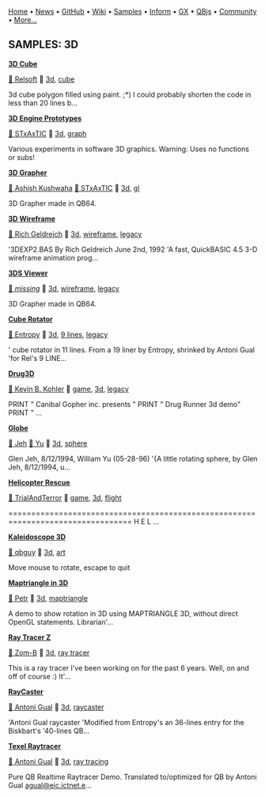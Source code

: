 [Home](https://qb64.com) • [News](../news.md) • [GitHub](https://github.com/QB64Official/qb64) • [Wiki](https://github.com/QB64Official/qb64/wiki) • [Samples](../samples.md) • [Inform](../inform.md) • [GX](../gx.md) • [QBjs](../qbjs.md) • [Community](../community.md) • [More...](../more.md)

## SAMPLES: 3D

**[3D Cube](3d-cube/index.md)**

[🐝 Relsoft](relsoft.md) 🔗 [3d](3d.md), [cube](cube.md)

3d cube polygon filled using paint. ;*) I could probably shorten the code in less than 20 lines b...

**[3D Engine Prototypes](3d-engine-prototypes/index.md)**

[🐝 STxAxTIC](stxaxtic.md) 🔗 [3d](3d.md), [graph](graph.md)

Various experiments in software 3D graphics. Warning: Uses no functions or subs!

**[3D Grapher](3d-grapher/index.md)**

[🐝 Ashish Kushwaha](ashish-kushwaha.md) [🐝 STxAxTIC](stxaxtic.md) 🔗 [3d](3d.md), [gl](gl.md)

3D Grapher made in QB64.

**[3D Wireframe](3d-wireframe/index.md)**

[🐝 Rich Geldreich](rich-geldreich.md) 🔗 [3d](3d.md), [wireframe](wireframe.md), [legacy](legacy.md)

'3DEXP2.BAS By Rich Geldreich June 2nd, 1992 'A fast, QuickBASIC 4.5 3-D wireframe animation prog...

**[3DS Viewer](3ds-viewer/index.md)**

[🐝 *missing*](author-missing.md) 🔗 [3d](3d.md), [wireframe](wireframe.md), [legacy](legacy.md)

3D Grapher made in QB64.

**[Cube Rotator](cube-rotator/index.md)**

[🐝 Entropy](entropy.md) 🔗 [3d](3d.md), [9 lines](9-lines.md), [legacy](legacy.md)

' cube rotator in 11 lines. From a 19 liner by Entropy, shrinked by Antoni Gual 'for Rel's 9 LINE...

**[Drug3D](drug3d/index.md)**

[🐝 Kevin B. Kohler](kevin-b.-kohler.md) 🔗 [game](game.md), [3d](3d.md), [legacy](legacy.md)

PRINT "      Canibal Gopher inc. presents " PRINT "          Drug Runner 3d demo" PRINT "        ...

**[Globe](globe/index.md)**

[🐝 Jeh](jeh.md) [🐝 Yu](yu.md) 🔗 [3d](3d.md), [sphere](sphere.md)

Glen Jeh, 8/12/1994, William Yu (05-28-96)  '{A little rotating sphere, by Glen Jeh, 8/12/1994, u...

**[Helicopter Rescue](helicopter-rescue/index.md)**

[🐝 TrialAndTerror](trialandterror.md) 🔗 [game](game.md), [3d](3d.md), [flight](flight.md)

================================================================================= 		       H E L ...

**[Kaleidoscope 3D](kaleidoscope-3d/index.md)**

[🐝 qbguy](qbguy.md) 🔗 [3d](3d.md), [art](art.md)

Move mouse to rotate, escape to quit

**[Maptriangle in 3D](maptriangle-in-3d/index.md)**

[🐝 Petr](petr.md) 🔗 [3d](3d.md), [maptriangle](maptriangle.md)

A demo to show rotation in 3D using MAPTRIANGLE 3D, without direct OpenGL statements.  Librarian'...

**[Ray Tracer Z](ray-tracer-z/index.md)**

[🐝 Zom-B](zom-b.md) 🔗 [3d](3d.md), [ray tracer](ray-tracer.md)

This is a ray tracer I've been working on for the past 6 years. Well, on and off of course :) It'...

**[RayCaster](raycaster/index.md)**

[🐝 Antoni Gual](antoni-gual.md) 🔗 [3d](3d.md), [raycaster](raycaster.md)

'Antoni Gual raycaster 'Modified from Entropy's an 36-lines entry for the Biskbart's '40-lines QB...

**[Texel Raytracer](texel-raytracer/index.md)**

[🐝 Antoni Gual](antoni-gual.md) 🔗 [3d](3d.md), [ray tracing](ray-tracing.md)

Pure QB Realtime Raytracer Demo. Translated to/optimized for QB by Antoni Gual agual@eic.ictnet.e...
